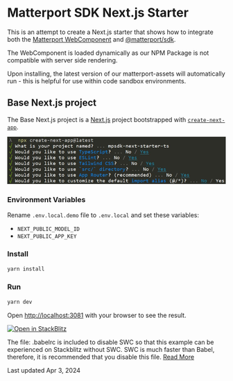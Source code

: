 # Matterport SDK Next.js Starter

This is an attempt to create a Next.js starter that shows how to integrate both the [Matterport WebComponent](https://www.npmjs.com/package/@matterport/webcomponent) and [@matterport/sdk](https://www.npmjs.com/package/@matterport/sdk).

The WebComponent is loaded dynamically as our NPM Package is not compatible with server side rendering.

Upon installing, the latest version of our matterport-assets will automatically run - this is helpful for use within code sandbox environments.

## Base Next.js project
The Base Next.js project is a [Next.js](https://nextjs.org/) project bootstrapped with [`create-next-app`](https://github.com/vercel/next.js/tree/canary/packages/create-next-app).

![Create NextJS App](images/Create_NextJS_App.jpg)

### Environment Variables

Rename `.env.local.demo` file to `.env.local` and set these variables:
 - `NEXT_PUBLIC_MODEL_ID`
 - `NEXT_PUBLIC_APP_KEY`

### Install

```bash
yarn install
```

### Run

```bash
yarn dev
```

Open [http://localhost:3081](http://localhost:3081) with your browser to see the result.

[![Open in StackBlitz](https://developer.stackblitz.com/img/open_in_stackblitz.svg)](https://stackblitz.com/github/ItsChrisHickman/mpsdk-next-starter)

The file: .babelrc is included to disable SWC so that this example can be experienced on
Stackblitz without SWC.  SWC is much faster than Babel, therefore, it is recommended that
you disable this file.  [Read More](https://nextjs.org/docs/messages/failed-loading-swc)

Last updated Apr 3, 2024
